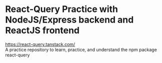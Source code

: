 # React-Query Practice with NodeJS/Express backend and ReactJS frontend

https://react-query.tanstack.com/
<br/>
A practice repository to learn, practice, and understand the npm package react-query
